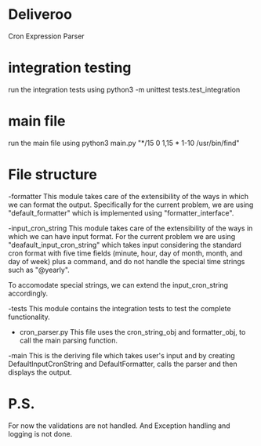 # Deliveroo
Cron Expression Parser

# integration testing
run the integration tests using
python3 -m unittest tests.test_integration

# main file
run the main file using
python3 main.py "*/15 0 1,15 * 1-10 /usr/bin/find"

# File structure
-formatter
This module takes care of the extensibility of the ways in which we can format the output. Specifically for the current problem, we are using "default_formatter" which is implemented using "formatter_interface".

-input_cron_string
This module takes care of the extensibility of the ways in which we can have input format.
For the current problem we are using "deafault_input_cron_string" which takes input
considering the standard cron format with five time fields (minute, hour, day of
month, month, and day of week) plus a command, and do not handle the special
time strings such as "@yearly".

To accomodate special strings, we can extend the input_cron_string accordingly.

-tests
This module contains the integration tests to test the complete functionality.

- cron_parser.py
This file uses the cron_string_obj and formatter_obj, to call the main parsing function.

-main
This is the deriving file which takes user's input and by creating DefaultInputCronString and DefaultFormatter, calls the parser and then displays the output.

# P.S.
For now the validations are not handled.
And Exception handling and logging is not done.

